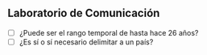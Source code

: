 ## Laboratorio de Comunicación

- [ ] ¿Puede ser el rango temporal de hasta hace 26 años?
- [ ] ¿Es sí o sí necesario delimitar a un país?
